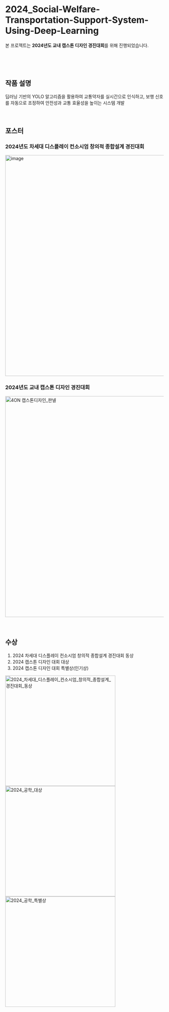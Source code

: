 # 2024_Social-Welfare-Transportation-Support-System-Using-Deep-Learning
본 프로젝트는 **2024년도 교내 캡스톤 디자인 경진대회**를 위해 진행되었습니다.
  
<br>
<br>
<br>

## 작품 설명
딥러닝 기반의 YOLO 알고리즘을 활용하여 교통약자를 실시간으로 인식하고, 보행 신호를 자동으로 조정하여 안전성과 교통 효율성을 높이는 시스템 개발
<br>
<br>
<br>
  
## 포스터

### 2024년도 차세대 디스플레이 컨소시엄 창의적 종합설계 경진대회
<img height="700" alt="image" src="https://github.com/user-attachments/assets/718361db-f205-48ce-88f1-b90743a76749" />
<br>

### 2024년도 교내 캡스톤 디자인 경진대회
<img height="700" alt="4ON 캡스톤디자인_판넬" src="https://github.com/user-attachments/assets/e67c0bef-180e-4b8b-96d1-d8d6b28b51f2" />
<br>
<br>
<br>

## 수상
1. 2024 차세대 디스플레이 컨소시엄 창의적 종합설계 경진대회 동상
2. 2024 캡스톤 디자인 대회 대상
3. 2024 캡스톤 디자인 대회 특별상(인기상)
   
<p align="left">
  <img height="350" alt="2024_차세대_디스플레이_컨소시엄_창의적_종합설계_경진대회_동상" src="https://github.com/user-attachments/assets/6072183f-1f97-4626-99be-c884e71a6806" />
  <img height="350" alt="2024_공학_대상" src="https://github.com/user-attachments/assets/b193fd18-f6ac-479f-8165-ccb8253236c4" />
  <img height="350" alt="2024_공학_특별상" src="https://github.com/user-attachments/assets/9520aabc-1cb4-4256-98af-1d80167b6176" />
</p>





